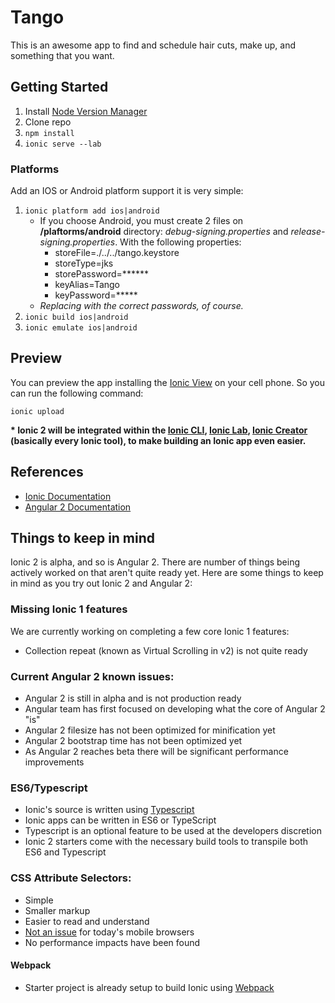 # Tango

This is an awesome app to find and schedule hair cuts, make up, and something that you want.

## Getting Started

1. Install [Node Version Manager](https://github.com/creationix/nvm)
2. Clone repo
3. `npm install`
4. `ionic serve --lab`

### Platforms

Add an IOS or Android platform support it is very simple:

1. `ionic platform add ios|android`
    * If you choose Android, you must create 2 files on **/plaftorms/android** directory: *debug-signing.properties* and *release-signing.properties*. With the following properties:
        * storeFile=./../../tango.keystore
        * storeType=jks
        * storePassword=******
        * keyAlias=Tango
        * keyPassword=*****
    * *Replacing with the correct passwords, of course.*
2. `ionic build ios|android`
3. `ionic emulate ios|android`

## Preview

You can preview the app installing the [Ionic View](http://view.ionic.io/) on your cell phone. So you can run the following command:
 
```
ionic upload
```

__* Ionic 2 will be integrated within the [Ionic CLI](https://www.npmjs.com/package/ionic), [Ionic Lab](http://lab.ionic.io/), [Ionic Creator](http://creator.ionic.io/) (basically every Ionic tool), to make building an Ionic app even easier.__

## References

* [Ionic Documentation](http://ionicframework.com/docs/v2/)
* [Angular 2 Documentation](https://angular.io/docs/ts/latest/index.html)

## Things to keep in mind

Ionic 2 is alpha, and so is Angular 2. There are number of things being actively worked on that aren't quite ready yet. Here are some things to keep in mind as you try out Ionic 2 and Angular 2:

### Missing Ionic 1 features

We are currently working on completing a few core Ionic 1 features:

- Collection repeat (known as Virtual Scrolling in v2) is not quite ready

### Current Angular 2 known issues:

- Angular 2 is still in alpha and is not production ready
- Angular team has first focused on developing what the core of Angular 2 "is"
- Angular 2 filesize has not been optimized for minification yet
- Angular 2 bootstrap time has not been optimized yet
- As Angular 2 reaches beta there will be significant performance improvements


### ES6/Typescript

- Ionic's source is written using [Typescript](http://www.typescriptlang.org/)
- Ionic apps can be written in ES6 or TypeScript
- Typescript is an optional feature to be used at the developers discretion
- Ionic 2 starters come with the necessary build tools to transpile both ES6 and Typescript


### CSS Attribute Selectors:

- Simple
- Smaller markup
- Easier to read and understand
- [Not an issue](https://twitter.com/paul_irish/status/311610425617838081) for today's mobile browsers
- No performance impacts have been found

#### Webpack

- Starter project is already setup to build Ionic using [Webpack](http://webpack.github.io/)
